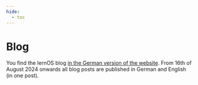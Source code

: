 ```yaml
---
hide:
  - toc
---
```

<style>
  .md-content__button {
    display: none;
  }
</style>


# Blog

You find the lernOS blog [in the German version of the website](https://lernos.org/en/blog/). From 16th of August 2024 onwards all blog posts are published in German and English (in one post).